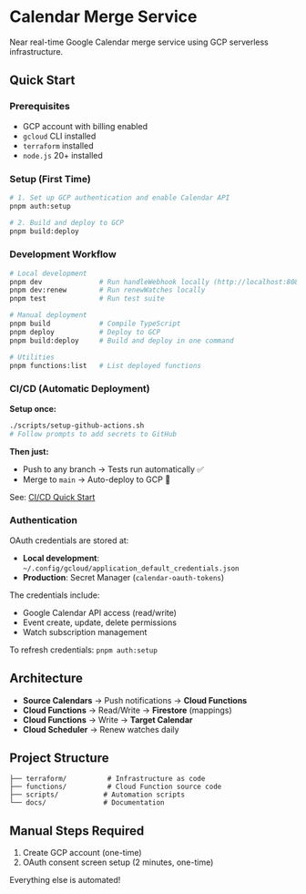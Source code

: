 # Calendar Merge Service

Near real-time Google Calendar merge service using GCP serverless infrastructure.

## Quick Start

### Prerequisites
- GCP account with billing enabled
- `gcloud` CLI installed
- `terraform` installed
- `node.js` 20+ installed

### Setup (First Time)

```bash
# 1. Set up GCP authentication and enable Calendar API
pnpm auth:setup

# 2. Build and deploy to GCP
pnpm build:deploy
```

### Development Workflow

```bash
# Local development
pnpm dev              # Run handleWebhook locally (http://localhost:8080)
pnpm dev:renew        # Run renewWatches locally
pnpm test             # Run test suite

# Manual deployment
pnpm build            # Compile TypeScript
pnpm deploy           # Deploy to GCP
pnpm build:deploy     # Build and deploy in one command

# Utilities
pnpm functions:list   # List deployed functions
```

### CI/CD (Automatic Deployment)

**Setup once:**
```bash
./scripts/setup-github-actions.sh
# Follow prompts to add secrets to GitHub
```

**Then just:**
- Push to any branch → Tests run automatically ✅
- Merge to `main` → Auto-deploy to GCP 🚀

See: [CI/CD Quick Start](docs/CI-CD-QUICK-START.md)

### Authentication

OAuth credentials are stored at:
- **Local development**: `~/.config/gcloud/application_default_credentials.json`
- **Production**: Secret Manager (`calendar-oauth-tokens`)

The credentials include:
- Google Calendar API access (read/write)
- Event create, update, delete permissions
- Watch subscription management

To refresh credentials: `pnpm auth:setup`

## Architecture

- **Source Calendars** → Push notifications → **Cloud Functions**
- **Cloud Functions** → Read/Write → **Firestore** (mappings)
- **Cloud Functions** → Write → **Target Calendar**
- **Cloud Scheduler** → Renew watches daily

## Project Structure

```
├── terraform/          # Infrastructure as code
├── functions/          # Cloud Function source code
├── scripts/           # Automation scripts
└── docs/              # Documentation
```

## Manual Steps Required

1. Create GCP account (one-time)
2. OAuth consent screen setup (2 minutes, one-time)

Everything else is automated!
